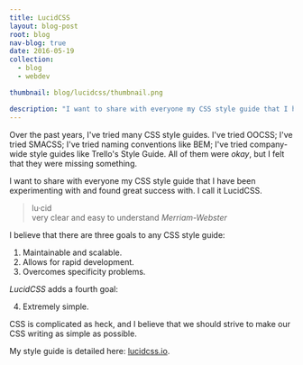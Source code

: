 ```yaml
---
title: LucidCSS
layout: blog-post
root: blog
nav-blog: true
date: 2016-05-19
collection:
  - blog
  - webdev

thumbnail: blog/lucidcss/thumbnail.png

description: "I want to share with everyone my CSS style guide that I have been experimenting with and found great success with. I call it LucidCSS."
---
```


Over the past years, I've tried many CSS style guides. I've tried OOCSS; I've tried SMACSS; I've tried naming conventions like BEM; I've tried company-wide style guides like Trello's Style Guide. All of them were *okay*, but I felt that they were missing something.


I want to share with everyone my CSS style guide that I have been experimenting with and found great success with. I call it LucidCSS.

> lu·cid<br/>
> very clear and easy to understand
><cite>Merriam-Webster</cite>

I believe that there are three goals to any CSS style guide:

1. Maintainable and scalable.
2. Allows for rapid development.
3. Overcomes specificity problems.

*LucidCSS* adds a fourth goal:

4. Extremely simple.

CSS is complicated as heck, and I believe that we should strive to make our CSS writing as simple as possible.

My style guide is detailed here: [lucidcss.io](http://lucidcss.io).